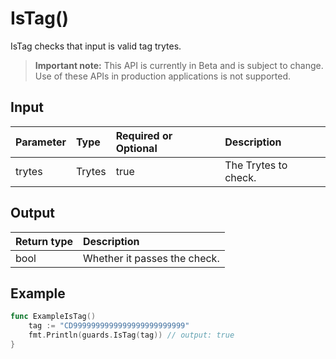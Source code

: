 # IsTag()
IsTag checks that input is valid tag trytes.
> **Important note:** This API is currently in Beta and is subject to change. Use of these APIs in production applications is not supported.

## Input

| Parameter       | Type | Required or Optional | Description |
|:---------------|:--------|:--------| :--------|
| trytes | Trytes | true | The Trytes to check.  |


## Output

| Return type     | Description |
|:---------------|:--------|
| bool | Whether it passes the check. |



## Example

```go
func ExampleIsTag() 
	tag := "CD9999999999999999999999999"
	fmt.Println(guards.IsTag(tag)) // output: true
}

```
